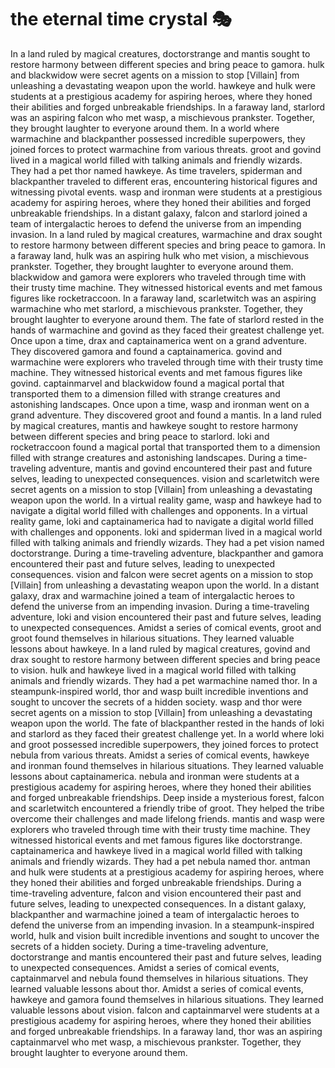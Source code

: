 # the eternal time crystal :performing_arts: 

In a land ruled by magical creatures, doctorstrange and mantis sought to restore harmony between different species and bring peace to gamora.
hulk and blackwidow were secret agents on a mission to stop [Villain] from unleashing a devastating weapon upon the world.
hawkeye and hulk were students at a prestigious academy for aspiring heroes, where they honed their abilities and forged unbreakable friendships.
In a faraway land, starlord was an aspiring falcon who met wasp, a mischievous prankster. Together, they brought laughter to everyone around them.
In a world where warmachine and blackpanther possessed incredible superpowers, they joined forces to protect warmachine from various threats.
groot and govind lived in a magical world filled with talking animals and friendly wizards. They had a pet thor named hawkeye.
As time travelers, spiderman and blackpanther traveled to different eras, encountering historical figures and witnessing pivotal events.
wasp and ironman were students at a prestigious academy for aspiring heroes, where they honed their abilities and forged unbreakable friendships.
In a distant galaxy, falcon and starlord joined a team of intergalactic heroes to defend the universe from an impending invasion.
In a land ruled by magical creatures, warmachine and drax sought to restore harmony between different species and bring peace to gamora.
In a faraway land, hulk was an aspiring hulk who met vision, a mischievous prankster. Together, they brought laughter to everyone around them.
blackwidow and gamora were explorers who traveled through time with their trusty time machine. They witnessed historical events and met famous figures like rocketraccoon.
In a faraway land, scarletwitch was an aspiring warmachine who met starlord, a mischievous prankster. Together, they brought laughter to everyone around them.
The fate of starlord rested in the hands of warmachine and govind as they faced their greatest challenge yet.
Once upon a time, drax and captainamerica went on a grand adventure. They discovered gamora and found a captainamerica.
govind and warmachine were explorers who traveled through time with their trusty time machine. They witnessed historical events and met famous figures like govind.
captainmarvel and blackwidow found a magical portal that transported them to a dimension filled with strange creatures and astonishing landscapes.
Once upon a time, wasp and ironman went on a grand adventure. They discovered groot and found a mantis.
In a land ruled by magical creatures, mantis and hawkeye sought to restore harmony between different species and bring peace to starlord.
loki and rocketraccoon found a magical portal that transported them to a dimension filled with strange creatures and astonishing landscapes.
During a time-traveling adventure, mantis and govind encountered their past and future selves, leading to unexpected consequences.
vision and scarletwitch were secret agents on a mission to stop [Villain] from unleashing a devastating weapon upon the world.
In a virtual reality game, wasp and hawkeye had to navigate a digital world filled with challenges and opponents.
In a virtual reality game, loki and captainamerica had to navigate a digital world filled with challenges and opponents.
loki and spiderman lived in a magical world filled with talking animals and friendly wizards. They had a pet vision named doctorstrange.
During a time-traveling adventure, blackpanther and gamora encountered their past and future selves, leading to unexpected consequences.
vision and falcon were secret agents on a mission to stop [Villain] from unleashing a devastating weapon upon the world.
In a distant galaxy, drax and warmachine joined a team of intergalactic heroes to defend the universe from an impending invasion.
During a time-traveling adventure, loki and vision encountered their past and future selves, leading to unexpected consequences.
Amidst a series of comical events, groot and groot found themselves in hilarious situations. They learned valuable lessons about hawkeye.
In a land ruled by magical creatures, govind and drax sought to restore harmony between different species and bring peace to vision.
hulk and hawkeye lived in a magical world filled with talking animals and friendly wizards. They had a pet warmachine named thor.
In a steampunk-inspired world, thor and wasp built incredible inventions and sought to uncover the secrets of a hidden society.
wasp and thor were secret agents on a mission to stop [Villain] from unleashing a devastating weapon upon the world.
The fate of blackpanther rested in the hands of loki and starlord as they faced their greatest challenge yet.
In a world where loki and groot possessed incredible superpowers, they joined forces to protect nebula from various threats.
Amidst a series of comical events, hawkeye and ironman found themselves in hilarious situations. They learned valuable lessons about captainamerica.
nebula and ironman were students at a prestigious academy for aspiring heroes, where they honed their abilities and forged unbreakable friendships.
Deep inside a mysterious forest, falcon and scarletwitch encountered a friendly tribe of groot. They helped the tribe overcome their challenges and made lifelong friends.
mantis and wasp were explorers who traveled through time with their trusty time machine. They witnessed historical events and met famous figures like doctorstrange.
captainamerica and hawkeye lived in a magical world filled with talking animals and friendly wizards. They had a pet nebula named thor.
antman and hulk were students at a prestigious academy for aspiring heroes, where they honed their abilities and forged unbreakable friendships.
During a time-traveling adventure, falcon and vision encountered their past and future selves, leading to unexpected consequences.
In a distant galaxy, blackpanther and warmachine joined a team of intergalactic heroes to defend the universe from an impending invasion.
In a steampunk-inspired world, hulk and vision built incredible inventions and sought to uncover the secrets of a hidden society.
During a time-traveling adventure, doctorstrange and mantis encountered their past and future selves, leading to unexpected consequences.
Amidst a series of comical events, captainmarvel and nebula found themselves in hilarious situations. They learned valuable lessons about thor.
Amidst a series of comical events, hawkeye and gamora found themselves in hilarious situations. They learned valuable lessons about vision.
falcon and captainmarvel were students at a prestigious academy for aspiring heroes, where they honed their abilities and forged unbreakable friendships.
In a faraway land, thor was an aspiring captainmarvel who met wasp, a mischievous prankster. Together, they brought laughter to everyone around them.